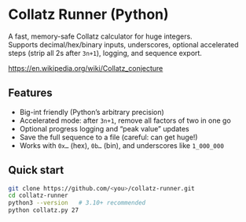 # Collatz Runner (Python)

A fast, memory-safe Collatz calculator for huge integers.  
Supports decimal/hex/binary inputs, underscores, optional accelerated steps (strip all 2s after `3n+1`), logging, and sequence export.

https://en.wikipedia.org/wiki/Collatz_conjecture

## Features
- Big-int friendly (Python’s arbitrary precision)
- Accelerated mode: after `3n+1`, remove all factors of two in one go
- Optional progress logging and “peak value” updates
- Save the full sequence to a file (careful: can get huge!)
- Works with `0x…` (hex), `0b…` (bin), and underscores like `1_000_000`

## Quick start

```bash
git clone https://github.com/<you>/collatz-runner.git
cd collatz-runner
python3 --version   # 3.10+ recommended
python collatz.py 27

